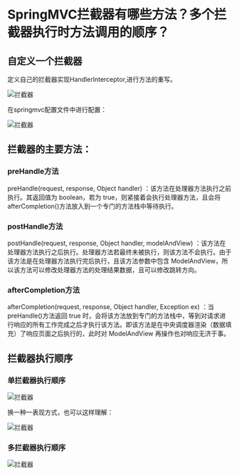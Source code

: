 #  SpringMVC拦截器有哪些方法？多个拦截器执行时方法调用的顺序？


## 自定义一个拦截器

定义自己的拦截器实现HandlerInterceptor,进行方法的重写。

![拦截器](http://www.bcoder.top/img/interview/45.png)


在springmvc配置文件中进行配置：

![拦截器](http://www.bcoder.top/img/interview/46.png)

## 拦截器的主要方法：

### preHandle方法

preHandle(request, response, Object handler) ：该方法在处理器方法执行之前执行。其返回值为 boolean，若为 true，则紧接着会执行处理器方法，且会将 afterCompletion()方法放入到一个专门的方法栈中等待执行。

### postHandle方法
postHandle(request, response, Object handler, modelAndView) ：该方法在处理器方法执行之后执行。处理器方法若最终未被执行，则该方法不会执行。由于该方法是在处理器方法执行完后执行，且该方法参数中包含 ModelAndView，所以该方法可以修改处理器方法的处理结果数据，且可以修改跳转方向。

### afterCompletion方法
afterCompletion(request, response, Object handler, Exception ex) ：当 preHandle()方法返回 true 时，会将该方法放到专门的方法栈中，等到对请求进行响应的所有工作完成之后才执行该方法。即该方法是在中央调度器渲染（数据填充）了响应页面之后执行的，此时对 ModelAndView 再操作也对响应无济于事。


## 拦截器执行顺序

### 单拦截器执行顺序

![拦截器](http://www.bcoder.top/img/2017.05.30/138.png)


换一种一表现方式，也可以这样理解：


![拦截器](http://www.bcoder.top/img/2017.05.30/139.png)


### 多拦截器执行顺序


![拦截器](http://www.bcoder.top/img/2017.05.30/148.png)





